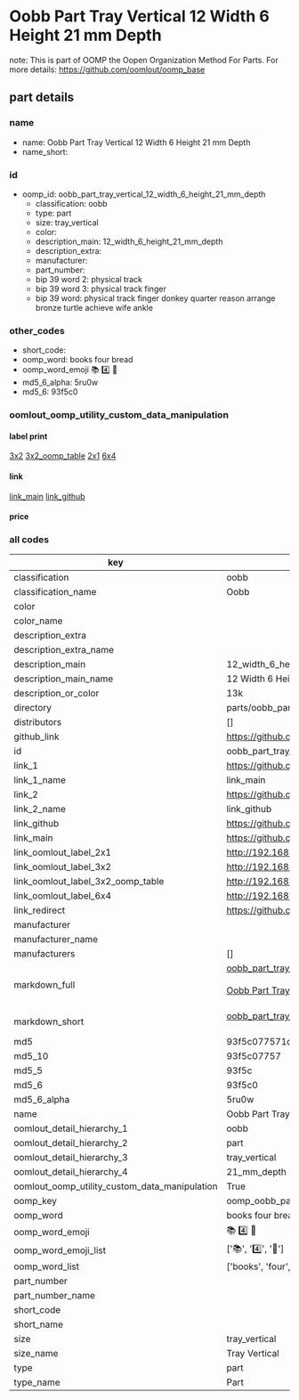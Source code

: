 # Oobb Part Tray Vertical 12 Width 6 Height 21 mm Depth  

note: This is part of OOMP the Oopen Organization Method For Parts. For more details: https://github.com/oomlout/oomp_base

##  part details
  







### name
* name: Oobb Part Tray Vertical 12 Width 6 Height 21 mm Depth
* name_short: 
### id
* oomp_id: oobb_part_tray_vertical_12_width_6_height_21_mm_depth
  * classification: oobb
  * type: part
  * size: tray_vertical
  * color: 
  * description_main: 12_width_6_height_21_mm_depth
  * description_extra: 
  * manufacturer: 
  * part_number: 
  * bip 39 word 2: physical track
  * bip 39 word 3: physical track finger
  * bip 39 word: physical track finger donkey quarter reason arrange bronze turtle achieve wife ankle

### other_codes
* short_code: 
* oomp_word: books four bread
* oomp_word_emoji :books: :four: :bread:
* md5_6_alpha: 5ru0w
* md5_6: 93f5c0






### oomlout_oomp_utility_custom_data_manipulation
#### label print
[3x2](http://192.168.1.245:1112/?label=oomp%205ru0w)
[3x2_oomp_table](http://192.168.1.108:1112/?label=oomp%205ru0w)
[2x1](http://192.168.1.242:1112/?label=oomp%205ru0w)
[6x4](http://192.168.1.55:1112/?label=oomp%205ru0w)    

#### link

[link_main](https://github.com/oomlout/oomlout_oomp_version_1_messy/tree/main/parts/oobb_part_tray_vertical_12_width_6_height_21_mm_depth) [link_github](https://github.com/oomlout/oomlout_oomp_version_1_messy/tree/main/parts/oobb_part_tray_vertical_12_width_6_height_21_mm_depth)                             

#### price







### all codes 
| key | value |  
| --- | --- |  
| classification | oobb |  
| classification_name | Oobb |  
| color |  |  
| color_name |  |  
| description_extra |  |  
| description_extra_name |  |  
| description_main | 12_width_6_height_21_mm_depth |  
| description_main_name | 12 Width 6 Height 21 mm Depth |  
| description_or_color | 13k |  
| directory | parts/oobb_part_tray_vertical_12_width_6_height_21_mm_depth |  
| distributors | [] |  
| github_link | https://github.com/oomlout/oomlout_oomp_part_src/tree/main/parts/oobb_part_tray_vertical_12_width_6_height_21_mm_depth |  
| id | oobb_part_tray_vertical_12_width_6_height_21_mm_depth |  
| link_1 | https://github.com/oomlout/oomlout_oomp_version_1_messy/tree/main/parts/oobb_part_tray_vertical_12_width_6_height_21_mm_depth |  
| link_1_name | link_main |  
| link_2 | https://github.com/oomlout/oomlout_oomp_version_1_messy/tree/main/parts/oobb_part_tray_vertical_12_width_6_height_21_mm_depth |  
| link_2_name | link_github |  
| link_github | https://github.com/oomlout/oomlout_oomp_version_1_messy/tree/main/parts/oobb_part_tray_vertical_12_width_6_height_21_mm_depth |  
| link_main | https://github.com/oomlout/oomlout_oomp_version_1_messy/tree/main/parts/oobb_part_tray_vertical_12_width_6_height_21_mm_depth |  
| link_oomlout_label_2x1 | http://192.168.1.242:1112/?label=oomp%205ru0w |  
| link_oomlout_label_3x2 | http://192.168.1.245:1112/?label=oomp%205ru0w |  
| link_oomlout_label_3x2_oomp_table | http://192.168.1.108:1112/?label=oomp%205ru0w |  
| link_oomlout_label_6x4 | http://192.168.1.55:1112/?label=oomp%205ru0w |  
| link_redirect | https://github.com/oomlout/oomlout_oomp_version_1_messy/tree/main/parts/oobb_part_tray_vertical_12_width_6_height_21_mm_depth |  
| manufacturer |  |  
| manufacturer_name |  |  
| manufacturers | [] |  
| markdown_full | [oobb_part_tray_vertical_12_width_6_height_21_mm_depth](none)<br>[](none)<br>[Oobb Part Tray Vertical 12 Width 6 Height 21 Mm Depth](none)<br><br> |  
| markdown_short | [oobb_part_tray_vertical_12_width_6_height_21_mm_depth](none)<br><br> |  
| md5 | 93f5c077571ca18acc57b412adf9a51f |  
| md5_10 | 93f5c07757 |  
| md5_5 | 93f5c |  
| md5_6 | 93f5c0 |  
| md5_6_alpha | 5ru0w |  
| name | Oobb Part Tray Vertical 12 Width 6 Height 21 mm Depth |  
| oomlout_detail_hierarchy_1 | oobb |  
| oomlout_detail_hierarchy_2 | part |  
| oomlout_detail_hierarchy_3 | tray_vertical |  
| oomlout_detail_hierarchy_4 | 21_mm_depth |  
| oomlout_oomp_utility_custom_data_manipulation | True |  
| oomp_key | oomp_oobb_part_tray_vertical_12_width_6_height_21_mm_depth |  
| oomp_word | books four bread |  
| oomp_word_emoji | :books: :four: :bread: |  
| oomp_word_emoji_list | [':books:', ':four:', ':bread:'] |  
| oomp_word_list | ['books', 'four', 'bread'] |  
| part_number |  |  
| part_number_name |  |  
| short_code |  |  
| short_name |  |  
| size | tray_vertical |  
| size_name | Tray Vertical |  
| type | part |  
| type_name | Part |  
